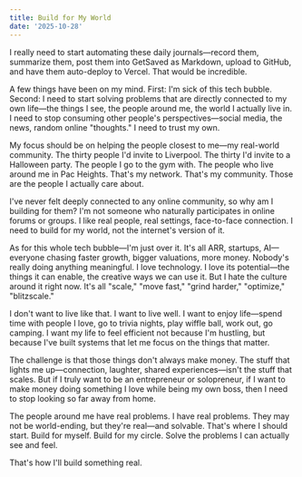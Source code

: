 ```yaml
---
title: Build for My World
date: '2025-10-28'
---
```


I really need to start automating these daily journals—record them, summarize them, post them into GetSaved as Markdown, upload to GitHub, and have them auto-deploy to Vercel. That would be incredible.

A few things have been on my mind. First: I'm sick of this tech bubble. Second: I need to start solving problems that are directly connected to my own life—the things I see, the people around me, the world I actually live in. I need to stop consuming other people's perspectives—social media, the news, random online "thoughts." I need to trust my own.

My focus should be on helping the people closest to me—my real-world community. The thirty people I'd invite to Liverpool. The thirty I'd invite to a Halloween party. The people I go to the gym with. The people who live around me in Pac Heights. That's my network. That's my community. Those are the people I actually care about.

I've never felt deeply connected to any online community, so why am I building for them? I'm not someone who naturally participates in online forums or groups. I like real people, real settings, face-to-face connection. I need to build for my world, not the internet's version of it.

As for this whole tech bubble—I'm just over it. It's all ARR, startups, AI—everyone chasing faster growth, bigger valuations, more money. Nobody's really doing anything meaningful. I love technology. I love its potential—the things it can enable, the creative ways we can use it. But I hate the culture around it right now. It's all "scale," "move fast," "grind harder," "optimize," "blitzscale."

I don't want to live like that. I want to live well. I want to enjoy life—spend time with people I love, go to trivia nights, play wiffle ball, work out, go camping. I want my life to feel efficient not because I'm hustling, but because I've built systems that let me focus on the things that matter.

The challenge is that those things don't always make money. The stuff that lights me up—connection, laughter, shared experiences—isn't the stuff that scales. But if I truly want to be an entrepreneur or solopreneur, if I want to make money doing something I love while being my own boss, then I need to stop looking so far away from home.

The people around me have real problems. I have real problems. They may not be world-ending, but they're real—and solvable. That's where I should start. Build for myself. Build for my circle. Solve the problems I can actually see and feel.

That's how I'll build something real.

